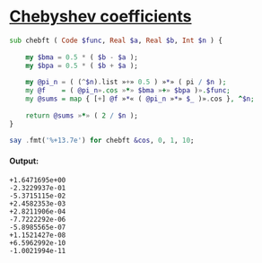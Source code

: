 [1]: https://rosettacode.org/wiki/Chebyshev_coefficients

# [Chebyshev coefficients][1]

```raku
sub chebft ( Code $func, Real $a, Real $b, Int $n ) {
 
    my $bma = 0.5 * ( $b - $a );
    my $bpa = 0.5 * ( $b + $a );
 
    my @pi_n = ( (^$n).list »+» 0.5 ) »*» ( pi / $n );
    my @f    = ( @pi_n».cos »*» $bma »+» $bpa )».$func;
    my @sums = map { [+] @f »*« ( @pi_n »*» $_ )».cos }, ^$n;
 
    return @sums »*» ( 2 / $n );
}
 
say .fmt('%+13.7e') for chebft &cos, 0, 1, 10;
```

#### Output:
```
+1.6471695e+00
-2.3229937e-01
-5.3715115e-02
+2.4582353e-03
+2.8211906e-04
-7.7222292e-06
-5.8985565e-07
+1.1521427e-08
+6.5962992e-10
-1.0021994e-11
```